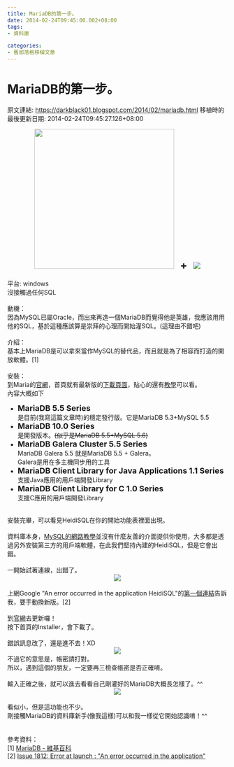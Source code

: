 ```yaml
---
title: MariaDB的第一步。
date: 2014-02-24T09:45:00.002+08:00
tags: 
- 資料庫

categories:
- 舊部落格移植文章
---
```


# MariaDB的第一步。

原文連結: https://darkblack01.blogspot.com/2014/02/mariadb.html
移植時的最後更新日期: 2014-02-24T09:45:27.126+08:00

<div class="separator" style="clear: both; text-align: center;"><a href="https://downloads.mariadb.org/static/images/v2/ice_logo-5dcea9e47b780ff52f75c3c3304d54827f56211e.png" imageanchor="1" style="margin-left: 1em; margin-right: 1em;"><img border="0" height="320" src="https://downloads.mariadb.org/static/images/v2/ice_logo-5dcea9e47b780ff52f75c3c3304d54827f56211e.png" width="320" /></a><span style="font-size: x-large;"><b>+</b></span><a href="http://www.heidisql.com/images/heidisql_logo.png?v=2" imageanchor="1" style="margin-left: 1em; margin-right: 1em;"><img border="0" src="http://www.heidisql.com/images/heidisql_logo.png?v=2" /></a></div><br />平台: windows<br />沒接觸過任何SQL<br /><br />動機：<br />因為MySQL已屬Oracle，而出來再造一個MariaDB而覺得他是英雄，我應該用用他的SQL，基於這種應該算是崇拜的心理而開始灌SQL。(這理由不錯吧)<br /><br />介紹：<br />基本上MariaDB是可以拿來當作MySQL的替代品，而且就是為了相容而打造的開放軟體。[1]<br /><br />安裝：<br />到Maria的<a href="https://mariadb.org/" target="_blank">官網</a>，首頁就有最新版的<a href="http://downloads.mariadb.org/" target="_blank">下載頁面</a>，貼心的還有<a href="https://mariadb.com/kb/zh-cn/windows-msi-mariadb/" target="_blank">教學</a>可以看。<br />內容大概如下<br /><ul><li><span style="font-size: large;"><b>MariaDB 5.5 Series</b></span><br />是目前(我寫這篇文章時)的穩定發行版。它是MariaDB 5.3+MySQL 5.5</li><li><b><span style="font-size: large;">MariaDB 10.0 Series</span></b><br />是開發版本。<strike>(似乎是MariaDB 5.5+MySQL 5.6)</strike></li><li><b><span style="font-size: large;">MariaDB Galera Cluster 5.5 Series </span></b><br />MariaDB Galera 5.5 就是MariaDB 5.5 + Galera。<br />Galera是用在多主機同步用的工具</li><li><span style="font-size: large;"><b>MariaDB Client Library for Java Applications 1.1 Series</b></span><br />支援Java應用的用戶端開發Library</li><li><b><span style="font-size: large;">MariaDB Client Library for C 1.0 Series</span></b><br />支援C應用的用戶端開發Library</li></ul><br />安裝完畢，可以看見HeidiSQL在你的開始功能表裡面出現。<br /><br />資料庫本身，<a href="https://mariadb.com/kb/zh-cn/a-mariadb-primer-02-logging-in/" target="_blank">MySQL的網路教學</a>並沒有什麼友善的介面提供你使用，大多都是透過另外安裝第三方的用戶端軟體，在此我們堅持內建的HeidiSQL，但是它會出錯。<br /><br />一開始試著連線，出錯了。<br /><div class="separator" style="clear: both; text-align: center;"><a href="http://2.bp.blogspot.com/-fz5tc8NZlho/UwqhoA4pn2I/AAAAAAAAHKQ/ozEnHmduM_0/s1600/%E6%9C%AA%E5%91%BD%E5%90%8D.PNG" imageanchor="1" style="margin-left: 1em; margin-right: 1em;"><img border="0" src="http://2.bp.blogspot.com/-fz5tc8NZlho/UwqhoA4pn2I/AAAAAAAAHKQ/ozEnHmduM_0/s1600/%E6%9C%AA%E5%91%BD%E5%90%8D.PNG" /></a></div><br />上網Google "An error occurred in the application HeidiSQL"的<a href="https://code.google.com/p/heidisql/issues/detail?id=1812" target="_blank">第一個連結</a>告訴我，要手動換新版。[2]<br /><br />到<a href="http://www.heidisql.com/download.php" target="_blank">官網</a>去更新囉！<br />按下首頁的Installer，會下載了。<br /><br />錯誤訊息改了，還是進不去！XD<br /><div class="separator" style="clear: both; text-align: center;"><a href="http://2.bp.blogspot.com/-cRVlwkLWm4Q/Uwqi7f6MCrI/AAAAAAAAHKY/wNdF8__0c0I/s1600/heidiSQLerror2.png" imageanchor="1" style="margin-left: 1em; margin-right: 1em;"><img border="0" src="http://2.bp.blogspot.com/-cRVlwkLWm4Q/Uwqi7f6MCrI/AAAAAAAAHKY/wNdF8__0c0I/s1600/heidiSQLerror2.png" /></a></div>不過它的意思是，帳密請打對。<br />所以，遇到這個的朋友，一定要再三檢查帳密是否正確唷。<br /><br />輸入正確之後，就可以進去看看自己剛灌好的MariaDB大概長怎樣了。^^<br /><div class="separator" style="clear: both; text-align: center;"><a href="http://3.bp.blogspot.com/-GZ6WrjTH0pY/UwqjUkDgWMI/AAAAAAAAHKg/pAxk8SpBPAc/s1600/heidiSQLsuccess1.PNG" imageanchor="1" style="margin-left: 1em; margin-right: 1em;"><img border="0" src="http://3.bp.blogspot.com/-GZ6WrjTH0pY/UwqjUkDgWMI/AAAAAAAAHKg/pAxk8SpBPAc/s1600/heidiSQLsuccess1.PNG" /></a></div><br />看似小，但是這功能也不少。<br />剛接觸MariaDB的資料庫新手(像我這樣)可以和我一樣從它開始認識唷！^^<br /><br /><br />參考資料：<br />[1] <a href="http://zh.wikipedia.org/wiki/MariaDB" target="_blank">MariaDB - 維基百科</a><br />[2] <a href="https://code.google.com/p/heidisql/issues/detail?id=1812" target="_blank">Issue 1812:<span class="Apple-tab-span" style="white-space: pre;"> </span>Error at launch : "An error occurred in the application"</a>
